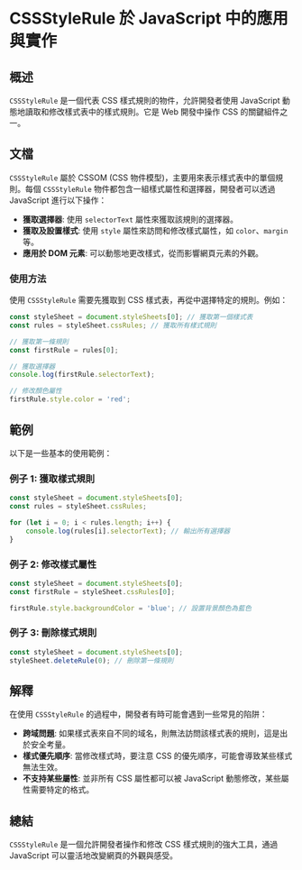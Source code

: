 <!--
Meta Description: # CSSStyleRule 於 JavaScript 中的應用與實作 ## 概述 `CSSStyleRule` 是一個代表 CSS 樣式規則的物件，允許開發者使用 JavaScript 動態地讀取和修改樣式表中的樣式規則。它是 Web 開發中操作 CSS 的關鍵組件之一。 ## 文檔 `CSSSt...
Meta Keywords: javascript, const, stylesheet, cssstylerule, css
-->

# CSSStyleRule 於 JavaScript 中的應用與實作

## 概述
`CSSStyleRule` 是一個代表 CSS 樣式規則的物件，允許開發者使用 JavaScript 動態地讀取和修改樣式表中的樣式規則。它是 Web 開發中操作 CSS 的關鍵組件之一。

## 文檔
`CSSStyleRule` 屬於 CSSOM (CSS 物件模型)，主要用來表示樣式表中的單個規則。每個 `CSSStyleRule` 物件都包含一組樣式屬性和選擇器，開發者可以透過 JavaScript 進行以下操作：

- **獲取選擇器**: 使用 `selectorText` 屬性來獲取該規則的選擇器。
- **獲取及設置樣式**: 使用 `style` 屬性來訪問和修改樣式屬性，如 `color`、`margin` 等。
- **應用於 DOM 元素**: 可以動態地更改樣式，從而影響網頁元素的外觀。

### 使用方法
使用 `CSSStyleRule` 需要先獲取到 CSS 樣式表，再從中選擇特定的規則。例如：

```javascript
const styleSheet = document.styleSheets[0]; // 獲取第一個樣式表
const rules = styleSheet.cssRules; // 獲取所有樣式規則

// 獲取第一條規則
const firstRule = rules[0];

// 獲取選擇器
console.log(firstRule.selectorText);

// 修改顏色屬性
firstRule.style.color = 'red';
```

## 範例
以下是一些基本的使用範例：

### 例子 1: 獲取樣式規則
```javascript
const styleSheet = document.styleSheets[0];
const rules = styleSheet.cssRules;

for (let i = 0; i < rules.length; i++) {
    console.log(rules[i].selectorText); // 輸出所有選擇器
}
```

### 例子 2: 修改樣式屬性
```javascript
const styleSheet = document.styleSheets[0];
const firstRule = styleSheet.cssRules[0];

firstRule.style.backgroundColor = 'blue'; // 設置背景顏色為藍色
```

### 例子 3: 刪除樣式規則
```javascript
const styleSheet = document.styleSheets[0];
styleSheet.deleteRule(0); // 刪除第一條規則
```

## 解釋
在使用 `CSSStyleRule` 的過程中，開發者有時可能會遇到一些常見的陷阱：

- **跨域問題**: 如果樣式表來自不同的域名，則無法訪問該樣式表的規則，這是出於安全考量。
- **樣式優先順序**: 當修改樣式時，要注意 CSS 的優先順序，可能會導致某些樣式無法生效。
- **不支持某些屬性**: 並非所有 CSS 屬性都可以被 JavaScript 動態修改，某些屬性需要特定的格式。

## 總結
`CSSStyleRule` 是一個允許開發者操作和修改 CSS 樣式規則的強大工具，通過 JavaScript 可以靈活地改變網頁的外觀與感受。
